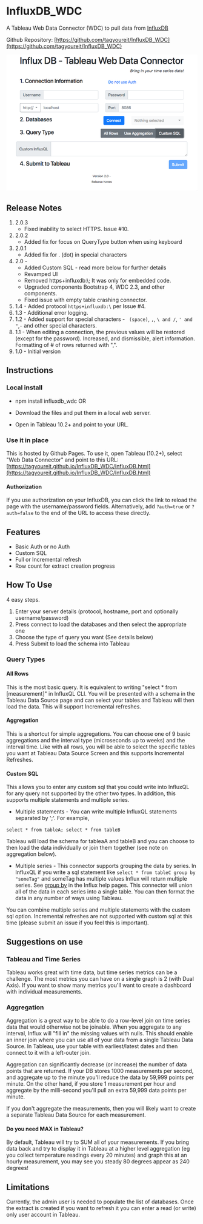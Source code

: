 # InfluxDB_WDC
A Tableau Web Data Connector (WDC) to pull data from [InfluxDB](https://github.com/influxdata/influxdb)

Github Repository: [https://github.com/tagyoureit/InfluxDB_WDC](https://github.com/tagyoureit/InfluxDB_WDC)

![Tableau WDC](images/InfluxDB_WDC.png)

## Release Notes
1. 2.0.3
    * Fixed inability to select HTTPS.  Issue #10.
1. 2.0.2
    * Added fix for focus on QueryType button when using keyboard
1. 2.0.1
    * Added fix for . (dot) in special characters
1. 2.0 -
    * Added Custom SQL - read more below for further details
    * Revamped UI
    * Removed https+influxdb:\\; It was only for embedded code.
    * Upgraded components Bootstrap 4, WDC 2.3, and other components.
    * Fixed issue with empty table crashing connector.
1. 1.4 - Added protocol <code>https+influxdb:\\</code> per Issue #4.
1. 1.3 - Additional error logging.
1. 1.2 - Added support for special characters - ` (space)`, `,`, `\ and /`, `' and "`,`-` and other special characters.
1. 1.1 - When editing a connection, the previous values will be restored (except for the password).  Increased, and dismissible, alert information.  Formatting of # of rows returned with ",".
1. 1.0 - Initial version

## Instructions

### Local install
* npm install influxdb_wdc
  OR
* Download the files and put them in a local web server.

* Open in Tableau 10.2+ and point to your URL.

### Use it in place

This is hosted by Github Pages.  To use it, open Tableau (10.2+), select "Web Data Connector" and point to this URL: [https://tagyoureit.github.io/InfluxDB_WDC/InfluxDB.html](https://tagyoureit.github.io/InfluxDB_WDC/InfluxDB.html)

#### Authorization
If you use authorization on your InfluxDB, you can click the link to reload the page with the username/password fields. Alternatively, add `?auth=true` or `?auth=false` to the end of the URL to access these directly.

## Features

* Basic Auth or no Auth
* Custom SQL
* Full or Incremental refresh
* Row count for extract creation progress

## How To Use

4 easy steps.
1. Enter your server details (protocol, hostname, port and optionally username/password)
2. Press connect to load the databases and then select the appropriate one
3. Choose the type of query you want (See details below)
4. Press Submit to load the schema into Tableau

### Query Types
#### All Rows
This is the most basic query.  It is equivalent to writing "select * from [measurement]" in InfluxQL CLI.  You will be presented with a schema in the Tableau Data Source page and can select your tables and Tableau will then load the data.  This will support Incremental refreshes.

#### Aggregation
This is a shortcut for simple aggregations.  You can choose one of 9 basic aggregations and the interval type (microseconds up to weeks) and the interval time.  Like with all rows, you will be able to select the specific tables you want at Tableau Data Source Screen and this supports Incremental Refreshes.

#### Custom SQL
This allows you to enter any custom sql that you could write into InfluxQL for any query not supported by the other two types.  In addition, this supports multiple statements and multiple series.

* Multiple statements - You can write multiple InfluxQL statements separated by ';'.  For example,
```
select * from tableA; select * from tableB
```
Tableau will load the schema for tableaA and tableB and you can choose to then load the data individually or join them together (see note on aggregation below).

* Multiple series - This connector supports grouping the data by series.  In InfluxQL if you write a sql statement like `select * from tableC group by "someTag"` and someTag has multiple values Influx will return multiple series.  See [group by](https://docs.influxdata.com/influxdb/v1.5/query_language/data_exploration/#group-by-tags) in the Influx help pages.  This connector will union all of the data in each series into a single table.  You can then format the data in any number of ways using Tableau.

You can combine multiple series and multiple statements with the custom sql option.  Incremental refreshes are not supported with custom sql at this time (please submit an issue if you feel this is important).

## Suggestions on use
### Tableau and Time Series
Tableau works great with time data, but time series metrics can be a challenge.  The most metrics you can have on a single graph is 2 (with Dual Axis).  If you want to show many metrics you'll want to create a dashboard with individual measurements.

### Aggregation
Aggregation is a great way to be able to do a row-level join on time series data that would otherwise not be joinable.  When you aggregate to any interval, Influx will "fill in" the missing values with nulls.  This should enable an inner join where you can use all of your data from a single Tableau Data Source.  In Tableau, use your table with earliest/latest dates and then connect to it with a left-outer join.

Aggregation can significantly decrease (or increase) the number of data points that are returned.  If your DB stores 1000 measurements per second, and aggregate up to the minute you'll reduce the data by 59,999 points per minute.  On the other hand, if you store 1 measurement per hour and aggregate by the milli-second you'll pull an extra 59,999 data points per minute.

If you don't aggregate the measurements, then you will likely want to create a separate Tableau Data Source for each measurement.

#### Do you need MAX in Tableau?
By default, Tableau will try to SUM all of your measurements.  If you bring data back and try to display it in Tableau at a higher level aggregation (eg you collect temperature readings every 20 minutes) and graph this at an hourly measurement, you may see you steady 80 degrees appear as 240 degrees!

## Limitations

Currently, the admin user is needed to populate the list of databases.  Once the extract is created if you want to refresh it you can enter a read (or write) only user account in Tableau.
